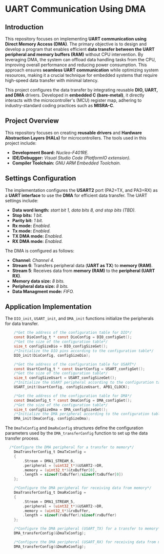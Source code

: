 #  UART Communication Using DMA

## Introduction

This repository focuses on implementing **UART communication using Direct Memory Access (DMA)**. The primary objective is to design and develop a program that enables efficient **data transfer between the UART peripheral and memory buffers (RAM)** without CPU intervention. By leveraging DMA, the system can offload data handling tasks from the CPU, improving overall performance and reducing power consumption. This approach ensures **seamless UART communication** while optimizing system resources, making it a crucial technique for embedded systems that require high-speed data transfer with minimal latency.

This project configures the data transfer by integrating reusable **DIO, UART, and DMA** drivers. Developed in **embedded C (bare-metal)**, it directly interacts with the microcontroller's (MCU) register map, adhering to industry-standard coding practices such as **MISRA-C**.

## Project Overview

This repository focuses on creating **reusable drivers** and **Hardware Abstraction Layers (HALs)** for microcontrollers. The tools used in this project include:

- **Development Board:** _Nucleo-F401RE._
- **IDE/Debugger:** _Visual Studio Code (PlatformIO extension)._
- **Compiler Toolchain:** _GNU ARM Embedded Toolchain._

## Settings Configuration

The implementation configures the **USART2** port (PA2=TX, and PA3=RX) as a **UART interface** to use the **DMA** for efficient data transfer. The UART settings include:

- **Data word length:** _start bit 1, data bits 8, and stop bits (TBD)._
- **Stop bits:** _1 bit._
- **Parity bit:** _1 bit._
- **Rx mode:** _Enabled._
- **Tx mode:** _Enabled._
- **TX DMA mode:** _Enabled._
- **RX DMA mode:** _Enabled._

The DMA is configured as follows:  
- **Channel:** _Channel 4._
- **Stream 6**: Transfers peripheral data (**UART as TX**) to **memory (RAM)**.  
- **Stream 5**: Receives data from **memory (RAM)** to the **peripheral (UART RX)**.  
- **Memory data size:** _8 bits._
- **Peripheral data size:** _8 bits._
- **Data Managment mode:** _FIFO._ 

## Application Implementation 

The `DIO_init`, `USART_init`, and `DMA_init` functions initialize the peripherals for data transfer.

```c
    /*Get the address of the configuration table for DIO*/
    const DioConfig_t * const DioConfig = DIO_configGet();
    /*Get the size of the configuration table*/
    size_t configSizeDio = DIO_configSizeGet();
    /*Initialize the DIO pins according to the configuration table*/
    DIO_init(DioConfig, configSizeDio);

    /*Get the address of the configuration table for USART*/
    const UsartConfig_t * const UsartConfig = USART_configGet();
    /*Get the size of the configuration table*/
    size_t configSizeUsart = USART_configSizeGet();
    /*Initialize the USART peripheral according to the configuration table*/
    USART_init(UsartConfig, configSizeUsart, APB1_CLOCK);

    /*Get the address of the configuration table for DMA*/
    const DmaConfig_t * const DmaConfig = DMA_configGet();
    /*Get the size of the configuration table*/
    size_t configSizeDma = DMA_configSizeGet();
    /*Initialize the DMA peripheral according to the configuration table*/
    DMA_init(DmaConfig, configSizeDma);
```
The `DmaTxConfig` and `DmaRxConfig` structures define the configuration parameters used by the `DMA_transferConfig` function to set up the data transfer process.
```c
  /*Configure the DMA peripheral for a transfer to memory*/
    DmaTransferConfig_t DmaTxConfig =
    {
        .Stream = DMA1_STREAM_6,
        .peripheral = (uint32_t*)&USART2->DR,
        .memory = (uint32_t*)&txBuffer[0],
        .length = sizeof(txBuffer)/sizeof(txBuffer[0])
    };

    /*Configure the DMA peripheral for receiving data from memory*/
    DmaTransferConfig_t DmaRxConfig =
    {
        .Stream = DMA1_STREAM_5,
        .peripheral = (uint32_t*)&USART2->DR,
        .memory = (uint32_t*)&rxBuffer,
        .length = sizeof(rxBuffer)/sizeof(rxBuffer)
    };

    /*Configure the DMA peripheral (USART_TX) for a transfer to memory*/
    DMA_transferConfig(&DmaTxConfig);

    /*Configure the DMA peripheral (USART_RX) for receiving data from memory*/
    DMA_transferConfig(&DmaRxConfig);
```


